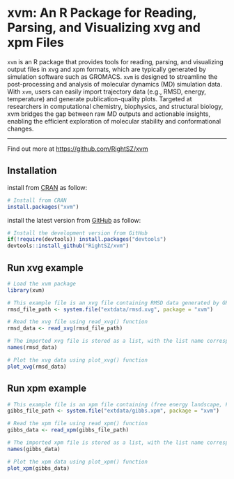 # xvm: An R Package for Reading, Parsing, and Visualizing xvg and xpm Files

`xvm` is an R package that provides tools for reading, parsing, and visualizing output files in xvg and xpm formats, which are typically generated by simulation software such as GROMACS. `xvm` is designed to streamline the post-processing and analysis of molecular dynamics (MD) simulation data. With `xvm`, users can easily import trajectory data (e.g., RMSD, energy, temperature) and generate publication-quality plots. Targeted at researchers in computational chemistry, biophysics, and structural biology, xvm bridges the gap between raw MD outputs and actionable insights, enabling the efficient exploration of molecular stability and conformational changes.

------------------------------------------------------------------------

Find out more at <https://github.com/RightSZ/xvm>

## Installation

install from [CRAN](https://CRAN.R-project.org/package=xvm) as follow:

``` r
# Install from CRAN
install.packages("xvm")
```

install the latest version from [GitHub](https://github.com/RightSZ/xvm) as follow:

``` r
# Install the development version from GitHub
if(!require(devtools)) install.packages("devtools")
devtools::install_github("RightSZ/xvm")
```

## Run xvg example

``` r
# Load the xvm package
library(xvm)

# This example file is an xvg file containing RMSD data generated by GROMACS
rmsd_file_path <- system.file("extdata/rmsd.xvg", package = "xvm")

# Read the xvg file using read_xvg() function
rmsd_data <- read_xvg(rmsd_file_path)

# The imported xvg file is stored as a list, with the list name corresponding to the file name.
names(rmsd_data)

# Plot the xvg data using plot_xvg() function
plot_xvg(rmsd_data)
```

## Run xpm example

``` r
# This example file is an xpm file containing (free energy landscape, FEL) data generated by GROMACS
gibbs_file_path <- system.file("extdata/gibbs.xpm", package = "xvm")

# Read the xpm file using read_xpm() function
gibbs_data <- read_xpm(gibbs_file_path)

# The imported xpm file is stored as a list, with the list name corresponding to the file name.
names(gibbs_data)

# Plot the xpm data using plot_xpm() function
plot_xpm(gibbs_data)
```
